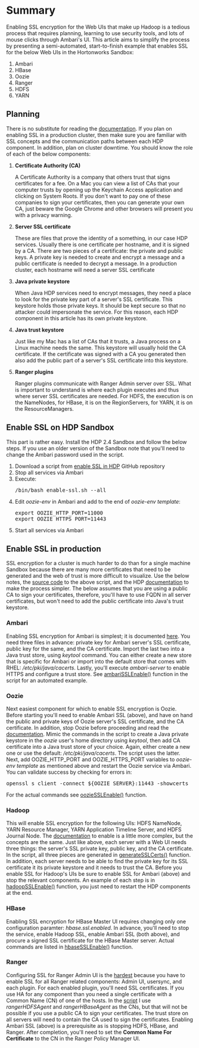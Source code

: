 <h1>Summary</h1>
Enabling SSL encryption for the Web UIs that make up Hadoop is a tedious process that requires planning, learning to use security tools, and lots of mouse clicks through Ambari's UI.  This article aims to simplify the process by presenting a semi-automated, start-to-finish example that enables SSL for the below Web UIs in the Hortonworks Sandbox:
<ol>
<li>Ambari</li>
<li>HBase</li>
<li>Oozie</li>
<li>Ranger</li>
<li>HDFS</li>
<li>YARN</li>
</ol>
<h2>Planning</h2>
There is no substitute for reading the <a href="http://docs.hortonworks.com">documentation</a>.  If you plan on enabling SSL in a production cluster, then make sure you are familiar with SSL concepts and the communication paths between each HDP component.  In addition, plan on cluster downtime.  You should know the role of each of the below components:
<ol>
<li><strong>Certificate Authority (CA)</strong></li>
<p>A Certificate Authority is a company that others trust that signs certificates for a fee.  On a Mac you can view a list of CAs that your computer trusts by opening up the Keychain Access application and clicking on System Roots.  If you don't want to pay one of these companies to sign your certificates, then you can generate your own CA, just beware the Google Chrome and other browsers will present you with a privacy warning.</p>
<li><strong>Server SSL certificate</strong></li>
<p>These are files that prove the identity of a something, in our case HDP services.  Usually there is one certificate per hostname, and it is signed by a CA.  There are two pieces of a certificate: the private and public keys.  A private key is needed to create and encrypt a message and a public certificate is needed to decrypt a message.  In a production cluster, each hostname will need a server SSL certificate</p>
<li><strong>Java private keystore</strong></li>
<p>When Java HDP services need to encrypt messages, they need a place to look for the private key part of a server's SSL certificate.  This keystore holds those private keys.  It should be kept secure so that no attacker could impersonate the service.  For this reason, each HDP component in this article has its own private keystore.</p>
<li><strong>Java trust keystore</strong></li>
<p>Just like my Mac has a list of CAs that it trusts, a Java process on a Linux machine needs the same.  This keystore will usually hold the CA certificate.  If the certificate was signed with a CA you generated then also add the public part of a server's SSL certificate into this keystore.</p>
<li><strong>Ranger plugins</strong></li>
<p>Ranger plugins communicate with Ranger Admin server over SSL.  What is important to understand is where each plugin executes and thus where server SSL certificates are needed.  For HDFS, the execution is on the NameNodes, for HBase, it is on the RegionServers, for YARN, it is on the ResourceManagers.</p>
</ol>
<h2>Enable SSL on HDP Sandbox</h2>
<p>
This part is rather easy.  Install the HDP 2.4 Sandbox and follow the below steps.  If you use an older version of the Sandbox note that you'll need to change the Ambari password used in the script.
<ol>
<li>Download a script from <a href="https://github.com/vzlatkin/EnableSSLinHDP">enable SSL in HDP</a> GitHub repository</li>
<li>Stop all services via Ambari</li>
<li>Execute:
<pre>
/bin/bash enable-ssl.sh --all
</pre>
</li>
<li>Edit <em>oozie-env</em> in Ambari and add to the end of <em>oozie-env template</em>:
<pre>
export OOZIE_HTTP_PORT=11000
export OOZIE_HTTPS_PORT=11443
</pre>
</li>
<li>Start all services via Ambari</li>
</ol>
<h2>Enable SSL in production</h2>
<p>
SSL encryption for a cluster is much harder to do than for a single machine Sandbox because there are many more certificates that need to be generated and the web of trust is more difficult to visualize.  Use the below notes, the <a href="https://github.com/vzlatkin/EnableSSLinHDP/blob/master/enable-ssl.sh">source code</a> to the above script, and the HDP <a href="http://docs.hortonworks.com">documentation</a> to make the process simpler.  The below assumes that you are using a public CA to sign your certificates, therefore, you'll have to use FQDN in all server certificates, but won't need to add the public certificate into Java's trust keystore.
</p>
<h3>Ambari</h3>
Enabling SSL encryption for Ambari is simplest; it is documented <a href="https://docs.hortonworks.com/HDPDocuments/HDP2/HDP-2.4.0/bk_Security_Guide/content/set_up_ssl_for_ambari.html">here</a>.  You need three files in advance: private key for Ambari server's SSL certificate, public key for the same, and the CA certificate.  Import the last two into a Java trust store, using <em>keytool</em> command.  You can either create a new store that is specific for Ambari or import into the default store that comes with RHEL: <em>/etc/pki/java/cacerts</em>.  Lastly, you'll execute <em>ambari-server</em> to enable HTTPS and configure a trust store.  See <a href="https://github.com/vzlatkin/EnableSSLinHDP/blob/master/enable-ssl.sh#L302">ambariSSLEnable()</a> function in the script for an automated example.
<h3>Oozie</h3>
Next easiest component for which to enable SSL encryption is Oozie.  Before starting you'll need to enable Ambari SSL (above), and have on hand the public and private keys of Oozie server's SSL certificate, and the CA certificate.  In addition, stop Oozie before proceeding and read the <a href="https://docs.hortonworks.com/HDPDocuments/HDP2/HDP-2.4.0/bk_Security_Guide/content/ch_wire-oozie.html">documentation</a>.  Mimic the commands in the script to create a Java private keystore in the <em>oozie</em> user's home directory using <em>keytool</em>, then add CA certificate into a Java trust store of your choice.  Again, either create a new one or use the default: <em>/etc/pki/java/cacerts</em>.  The script uses the latter.  Next, add OOZIE_HTTP_PORT and OOZIE_HTTPS_PORT variables to <em>oozie-env template</em> as mentioned above and restart the Oozie service via Ambari.  You can validate success by checking for errors in:
<pre>
openssl s_client -connect ${OOZIE_SERVER}:11443 -showcerts
</pre>
For the actual commands see <a href="https://github.com/vzlatkin/EnableSSLinHDP/blob/master/enable-ssl.sh#L285">oozieSSLEnable()</a> function.
<h3>Hadoop</h3>
This will enable SSL encryption for the following UIs: HDFS NameNode, YARN Resource Manager, YARN Application Timeline Server, and HDFS Journal Node. The <a href="https://docs.hortonworks.com/HDPDocuments/HDP2/HDP-2.4.0/bk_Security_Guide/content/ch_wire-webhdfs-mr-yarn.html">documentation</a> to enable is a little more complex, but the concepts are the same.  Just like above, each server with a Web UI needs three things: the server's SSL private key, public key, and the CA certificate.  In the script, all three pieces are generated in <a href="https://github.com/vzlatkin/EnableSSLinHDP/blob/master/enable-ssl.sh#L27">generateSSLCerts()</a> function.  In addition, each server needs to be able to find the private key for its SSL certificate it its private keystore and it needs to trust the CA.  Before you enable SSL for Hadoop's UIs be sure to enable SSL for Ambari (above) and stop the relevant components.  An example of each step is in <a href="https://github.com/vzlatkin/EnableSSLinHDP/blob/master/enable-ssl.sh#L131">hadoopSSLEnable()</a> function, you just need to restart the HDP components at the end.

<h3>HBase</h3>
Enabling SSL encryption for HBase Master UI requires changing only one configuration paramter: <em>hbase.ssl.enabled</em>.  In advance, you'll need to stop the service, enable Hadoop SSL, enable Ambari SSL (both above), and procure a signed SSL certificate for the HBase Master server.  Actual commands are listed in <a href="https://github.com/vzlatkin/EnableSSLinHDP/blob/master/enable-ssl.sh#L180">hbaseSSLEnable()</a> function.

<h3>Ranger</h3>
Configuring SSL for Ranger Admin UI is the <a href="https://docs.hortonworks.com/HDPDocuments/HDP2/HDP-2.4.0/bk_Security_Guide/content/configure_ambari_ranger_ssl_public_ca_certs.html">hardest</a> because you have to enable SSL for all Ranger related components: Admin UI, usersync, and each plugin.  For each enabled plugin, you'll need SSL certificates.  If you use HA for any component than you need a single certificate with a Common Name (CN) of one of the hosts.  In the <a href="https://github.com/vzlatkin/EnableSSLinHDP/blob/master/enable-ssl.sh#L212">script</a> I use <em>rangerHDFSAgent</em> and <em>rangerHBaseAgent</em> as the CNs, but that will not be possible if you use a public CA to sign your certificates.  The trust store on all servers will need to contain the CA used to sign the certificates.  Enabling Ambari SSL (above) is a prerequisite as is stopping HDFS, HBase, and Ranger.  After completion, you'll need to set the <b>Common Name For Certificate</b> to the CN in the Ranger Policy Manager UI.